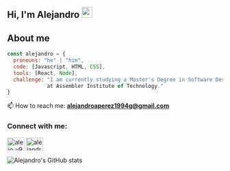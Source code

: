 ## Hi, I'm Alejandro <img src="https://media.giphy.com/media/hvRJCLFzcasrR4ia7z/giphy.gif" width="25px">

## About me
```javascript
const alejandro = {
  pronouns: "he" | "him",
  code: [Javascript, HTML, CSS],
  tools: [React, Node],
  challenge: "I am currently studying a Master's Degree in Software Development 
             at Assembler Institute of Technology."
}
```
📫 How to reach me: **alejandroaperez1994g@gmail.com**


<h3 align="left">Connect with me:</h3>
<p align="left">
<a href="https://twitter.com/alejo_v94" target="blank"><img align="center" src="https://raw.githubusercontent.com/rahuldkjain/github-profile-readme-generator/master/src/images/icons/Social/twitter.svg" alt="alejo_v94" height="30" width="40" /></a>
<a href="https://www.linkedin.com/in/alejandro-avila-perez-47268017a/" target="blank"><img align="center" src="https://raw.githubusercontent.com/rahuldkjain/github-profile-readme-generator/master/src/images/icons/Social/linked-in-alt.svg" alt="alejandroaperez1994g" height="30" width="40" /></a>
</p>


![Alejandro's GitHub stats](https://github-readme-stats.vercel.app/api?username=alejandroaperez1994g&hide=contribs,prs)


<!--
**alejandroaperez1994g/alejandroaperez1994g** is a ✨ _special_ ✨ repository because its `README.md` (this file) appears on your GitHub profile.

Here are some ideas to get you started:

- 🔭 I’m currently working on ...
- 🌱 I’m currently learning ...
- 👯 I’m looking to collaborate on ...
- 🤔 I’m looking for help with ...
- 💬 Ask me about ...
- 📫 How to reach me: ...
- 😄 Pronouns: ...
- ⚡ Fun fact: ...
-->
